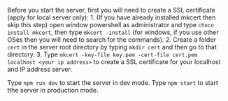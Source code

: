 Before you start the server, first you will need to create a SSL certificate (apply for local server only):
      1. (If you have already installed mkcert then skip this step) open window powershell as administrator and type `choco install mkcert`, then type `mkcert -install` (for windows, if you use other OSes then you will need to search for the commands).
      2. Create a folder `cert` in the server root directory by typing `mkdir cert` and then go to that directory.
      3. Type `mkcert -key-file key.pem -cert-file cert.pem localhost <your ip address>` to create a SSL certificate for your localhost and IP address server.

Type `npm run dev` to start the server in dev mode.
Type `npm start` to start tthe server in production mode.